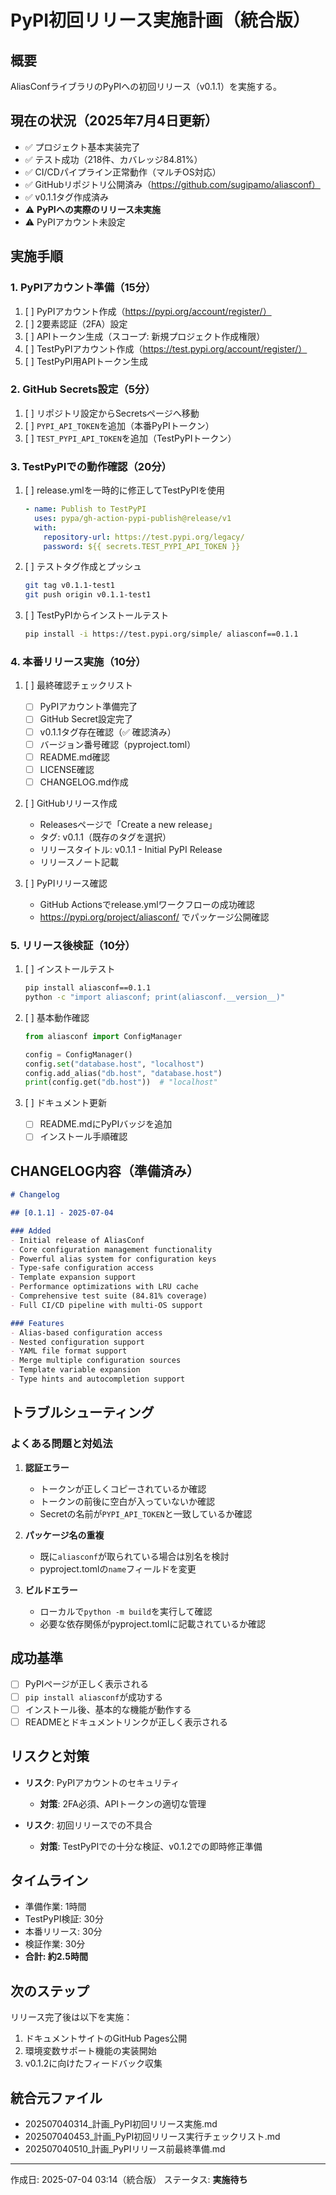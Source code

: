 # PyPI初回リリース実施計画（統合版）

## 概要
AliasConfライブラリのPyPIへの初回リリース（v0.1.1）を実施する。

## 現在の状況（2025年7月4日更新）
- ✅ プロジェクト基本実装完了
- ✅ テスト成功（218件、カバレッジ84.81%）
- ✅ CI/CDパイプライン正常動作（マルチOS対応）
- ✅ GitHubリポジトリ公開済み（https://github.com/sugipamo/aliasconf）
- ✅ v0.1.1タグ作成済み
- ⚠️ **PyPIへの実際のリリース未実施**
- ⚠️ PyPIアカウント未設定

## 実施手順

### 1. PyPIアカウント準備（15分）
1. [ ] PyPIアカウント作成（https://pypi.org/account/register/）
2. [ ] 2要素認証（2FA）設定
3. [ ] APIトークン生成（スコープ: 新規プロジェクト作成権限）
4. [ ] TestPyPIアカウント作成（https://test.pypi.org/account/register/）
5. [ ] TestPyPI用APIトークン生成

### 2. GitHub Secrets設定（5分）
1. [ ] リポジトリ設定からSecretsページへ移動
2. [ ] `PYPI_API_TOKEN`を追加（本番PyPIトークン）
3. [ ] `TEST_PYPI_API_TOKEN`を追加（TestPyPIトークン）

### 3. TestPyPIでの動作確認（20分）
1. [ ] release.ymlを一時的に修正してTestPyPIを使用
   ```yaml
   - name: Publish to TestPyPI
     uses: pypa/gh-action-pypi-publish@release/v1
     with:
       repository-url: https://test.pypi.org/legacy/
       password: ${{ secrets.TEST_PYPI_API_TOKEN }}
   ```

2. [ ] テストタグ作成とプッシュ
   ```bash
   git tag v0.1.1-test1
   git push origin v0.1.1-test1
   ```

3. [ ] TestPyPIからインストールテスト
   ```bash
   pip install -i https://test.pypi.org/simple/ aliasconf==0.1.1
   ```

### 4. 本番リリース実施（10分）
1. [ ] 最終確認チェックリスト
   - [ ] PyPIアカウント準備完了
   - [ ] GitHub Secret設定完了
   - [ ] v0.1.1タグ存在確認（✅ 確認済み）
   - [ ] バージョン番号確認（pyproject.toml）
   - [ ] README.md確認
   - [ ] LICENSE確認
   - [ ] CHANGELOG.md作成

2. [ ] GitHubリリース作成
   - Releasesページで「Create a new release」
   - タグ: v0.1.1（既存のタグを選択）
   - リリースタイトル: v0.1.1 - Initial PyPI Release
   - リリースノート記載

3. [ ] PyPIリリース確認
   - GitHub Actionsでrelease.ymlワークフローの成功確認
   - https://pypi.org/project/aliasconf/ でパッケージ公開確認

### 5. リリース後検証（10分）
1. [ ] インストールテスト
   ```bash
   pip install aliasconf==0.1.1
   python -c "import aliasconf; print(aliasconf.__version__)"
   ```

2. [ ] 基本動作確認
   ```python
   from aliasconf import ConfigManager
   
   config = ConfigManager()
   config.set("database.host", "localhost")
   config.add_alias("db.host", "database.host")
   print(config.get("db.host"))  # "localhost"
   ```

3. [ ] ドキュメント更新
   - [ ] README.mdにPyPIバッジを追加
   - [ ] インストール手順確認

## CHANGELOG内容（準備済み）
```markdown
# Changelog

## [0.1.1] - 2025-07-04

### Added
- Initial release of AliasConf
- Core configuration management functionality
- Powerful alias system for configuration keys
- Type-safe configuration access
- Template expansion support
- Performance optimizations with LRU cache
- Comprehensive test suite (84.81% coverage)
- Full CI/CD pipeline with multi-OS support

### Features
- Alias-based configuration access
- Nested configuration support
- YAML file format support
- Merge multiple configuration sources
- Template variable expansion
- Type hints and autocompletion support
```

## トラブルシューティング

### よくある問題と対処法

1. **認証エラー**
   - トークンが正しくコピーされているか確認
   - トークンの前後に空白が入っていないか確認
   - Secretの名前が`PYPI_API_TOKEN`と一致しているか確認

2. **パッケージ名の重複**
   - 既に`aliasconf`が取られている場合は別名を検討
   - pyproject.tomlの`name`フィールドを変更

3. **ビルドエラー**
   - ローカルで`python -m build`を実行して確認
   - 必要な依存関係がpyproject.tomlに記載されているか確認

## 成功基準
- [ ] PyPIページが正しく表示される
- [ ] `pip install aliasconf`が成功する
- [ ] インストール後、基本的な機能が動作する
- [ ] READMEとドキュメントリンクが正しく表示される

## リスクと対策
- **リスク**: PyPIアカウントのセキュリティ
  - **対策**: 2FA必須、APIトークンの適切な管理

- **リスク**: 初回リリースでの不具合
  - **対策**: TestPyPIでの十分な検証、v0.1.2での即時修正準備

## タイムライン
- 準備作業: 1時間
- TestPyPI検証: 30分
- 本番リリース: 30分
- 検証作業: 30分
- **合計: 約2.5時間**

## 次のステップ
リリース完了後は以下を実施：
1. ドキュメントサイトのGitHub Pages公開
2. 環境変数サポート機能の実装開始
3. v0.1.2に向けたフィードバック収集

## 統合元ファイル
- 202507040314_計画_PyPI初回リリース実施.md
- 202507040453_計画_PyPI初回リリース実行チェックリスト.md
- 202507040510_計画_PyPIリリース前最終準備.md

---
作成日: 2025-07-04 03:14（統合版）
ステータス: **実施待ち**